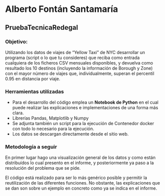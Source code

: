 # Alberto Fontán Santamaría
## PruebaTecnicaRedegal

### Objetivo:
Utilizando los datos de viajes de “Yellow Taxi” de NYC desarrollar un programa
(script o lo que tu consideres) que reciba como entrada cualquiera de los ficheros CSV
mensuales disponibles, y devuelva como resultado los 10 destinos (incluyendo la información
de Borough y Zone) con el mayor número de viajes que, individualmente, superan el percentil
0.95 en distancia por viaje.

### Herramientas utilizadas
 - Para el desarrollo del código emplea un **Notebook de Python** en el cual puede realizar las explicaciones e implementaciones de una forma más clara.
 - Librerías Pandas, Matplotlib y Numpy
 - Se adjunta también un script para la ejecución de Contenedor docker con todo lo necesario para la ejecución.
 - Los datos se descargan directamente desde el sitio web.

### Metodología a seguir

En primer lugar hago una visualización general de los datos y como están distribuídos lo cual presento en el informe, y posteriormente ya paso
a la resolución del problema que se pide.

El código está realizado para ser lo más genérico posible y permitir la reutilización de las diferentes funciones. No obstante, las explicaciones que se dan son sobre un ejemplo en concreto como ya se indica en el informe.
